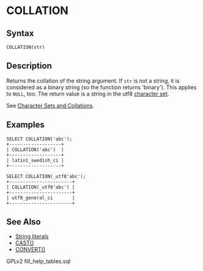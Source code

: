 # COLLATION

## Syntax

```
COLLATION(str)
```

## Description

Returns the collation of the string argument. If `str` is not a string, it is considered as a binary string (so the function returns 'binary'). This applies to `NULL`, too. The return value is a string in the utf8 [character set](../../../data-types/string-data-types/character-sets/).

See [Character Sets and Collations](../../../data-types/string-data-types/character-sets/).

## Examples

```
SELECT COLLATION('abc');
+-------------------+
| COLLATION('abc')  |
+-------------------+
| latin1_swedish_ci |
+-------------------+

SELECT COLLATION(_utf8'abc');
+-----------------------+
| COLLATION(_utf8'abc') |
+-----------------------+
| utf8_general_ci       |
+-----------------------+
```

## See Also

* [String literals](../../../sql-structure/sql-language-structure/string-literals.md)
* [CAST()](../../string-functions/cast.md)
* [CONVERT()](../../string-functions/convert.md)

GPLv2 fill\_help\_tables.sql
